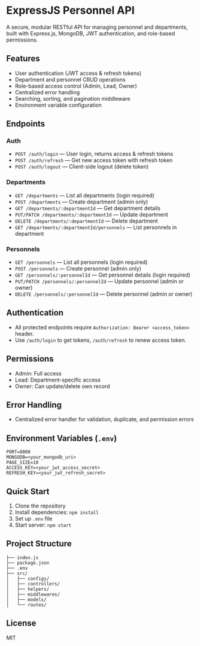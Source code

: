 # ExpressJS Personnel API

A secure, modular RESTful API for managing personnel and departments, built with Express.js, MongoDB, JWT authentication, and role-based permissions.

## Features
- User authentication (JWT access & refresh tokens)
- Department and personnel CRUD operations
- Role-based access control (Admin, Lead, Owner)
- Centralized error handling
- Searching, sorting, and pagination middleware
- Environment variable configuration

## Endpoints
### Auth
- `POST /auth/login` — User login, returns access & refresh tokens
- `POST /auth/refresh` — Get new access token with refresh token
- `POST /auth/logout` — Client-side logout (delete token)

### Departments
- `GET /departments` — List all departments (login required)
- `POST /departments` — Create department (admin only)
- `GET /departments/:departmentId` — Get department details
- `PUT/PATCH /departments/:departmentId` — Update department
- `DELETE /departments/:departmentId` — Delete department
- `GET /departments/:departmentId/personnels` — List personnels in department

### Personnels
- `GET /personnels` — List all personnels (login required)
- `POST /personnels` — Create personnel (admin only)
- `GET /personnels/:personnelId` — Get personnel details (login required)
- `PUT/PATCH /personnels/:personnelId` — Update personnel (admin or owner)
- `DELETE /personnels/:personnelId` — Delete personnel (admin or owner)

## Authentication
- All protected endpoints require `Authorization: Bearer <access_token>` header.
- Use `/auth/login` to get tokens, `/auth/refresh` to renew access token.

## Permissions
- Admin: Full access
- Lead: Department-specific access
- Owner: Can update/delete own record

## Error Handling
- Centralized error handler for validation, duplicate, and permission errors

## Environment Variables (`.env`)
```
PORT=8000
MONGODB=<your_mongodb_uri>
PAGE_SIZE=10
ACCESS_KEY=<your_jwt_access_secret>
REFRESH_KEY=<your_jwt_refresh_secret>
```

## Quick Start
1. Clone the repository
2. Install dependencies: `npm install`
3. Set up `.env` file
4. Start server: `npm start`

## Project Structure
```
├── index.js
├── package.json
├── .env
├── src/
│   ├── configs/
│   ├── controllers/
│   ├── helpers/
│   ├── middlewares/
│   ├── models/
│   └── routes/
```

## License
MIT
